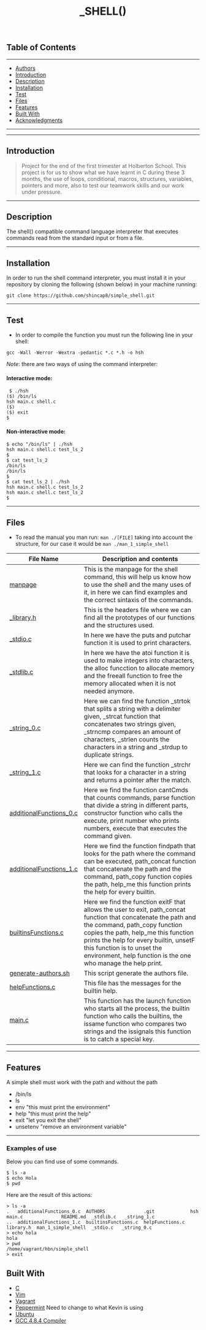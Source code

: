 <h1 align ="center"> _SHELL() </h1><br>

## Table of Contents 
---
- [Authors](#authors)
- [Introduction](#introduction)
- [Description](#description)
- [Installation](#installation)
- [Test](#Test)
- [Files](#files)
- [Features](#features)
- [Built With](#built-with)
- [Acknowledgments](#acknowledgments)

---


---
## Introduction
> Project for the end of the first trimester at Holberton School. This project is for us to show what we have learnt in C during these 3 months, the use of loops, conditional, macros, structures, variables, pointers and more, also to test our teamwork skills and our work under pressure.

---
## Description
The shell() compatible command language interpreter that executes commands read from the standard input or from a file.

---
## Installation 
In order to run the shell command interpreter, you must install it in your repository by cloning the following (shown below) in your machine running:
```
git clone https://github.com/shincap8/simple_shell.git
```
---
## Test
- In order to compile the function you must run the following line in your shell:
```
gcc -Wall -Werror -Wextra -pedantic *.c *.h -o hsh
```
_Note_: there are two ways of using the command interpreter:

#### Interactive mode:
```
 $ ./hsh
($) /bin/ls
hsh main.c shell.c
($)
($) exit
$
```
#### Non-interactive mode:
```
$ echo "/bin/ls" | ./hsh
hsh main.c shell.c test_ls_2
$
$ cat test_ls_2
/bin/ls
/bin/ls
$
$ cat test_ls_2 | ./hsh
hsh main.c shell.c test_ls_2
hsh main.c shell.c test_ls_2
$
```
---
## Files
- To read the manual you man run:
```man ./[FILE]``` taking into account the structure, for our case it would be ```man ./man_1_simple_shell```

| File Name | Description and contents |
| --- | --- |
| [manpage](man_1_simple_shell) | This is the manpage for the shell command, this will help us know how to use the shell and the many uses of it, in here we can find examples and the correct sintaxis of the commands.|
| [_library.h](library.h) |This is the headers file where we can find all the prototypes of our functions and the structures used.|
| [_stdio.c](_stdio.c) |In here we have the puts and putchar function it is used to print characters.|
| [_stdlib.c](_stdlib.c) |In here we have the atoi function it is used to make integers into characters, the alloc funcction to allocate memory and the freeall function to free the memory allocated when it is not needed anymore.|
| [_string_0.c](_string_0.c) |Here we can find the function _strtok that splits a string with a delimiter given, _strcat function that concatenates two strings given, _strncmp compares an amount of characters, _strlen counts the characters in a string and _strdup to duplicate strings.|
| [_string_1.c](_string_1.c) |Here we can find the function _strchr that looks for a character in a string and returns a pointer after the match.|
| [additionalFunctions_0.c](additionalFunctions_0.c) |Here we find the function cantCmds that counts commands, parse function that divide a string in different parts, constructor function who calls the execute, print number who prints numbers, execute that executes the command given.|
| [additionalFunctions_1.c](additionalFunctions_1.c) |Here we find the function findpath that looks for the path where the command can be executed, path_concat function that concatenate the path and the command, path_copy function copies the path, help_me this function prints the help for every builtin.|
| [builtinsFunctions.c](builtinsFunctions.c) |Here we find the function exitF that allows the user to exit, path_concat function that concatenate the path and the command, path_copy function copies the path, help_me this function prints the help for every builtin, unsetF this function is to unset the environment, help function is the one who manage the help print.|
| [generate-authors.sh](generate-authors.sh) |This script generate the authors file. |
| [helpFunctions.c](helpFunctions.c) |This file has the messages for the builtin help. |
| [main.c](main.c) |This function has the launch function who starts all the process, the builtin function who calls the builtins, the issame function who compares two strings and the issignals this function is to catch a special key. |

---
## Features 

A simple shell must work with the path and without the path
* /bin/ls
* ls
* env "this must print the environment"
* help "this must print the help"
* exit "let you exit the shell"
* unsetenv "remove an environment variable"

---
### Examples of use

Below you can find use of some commands.

```
$ ls -a
$ echo Hola
$ pwd
```
Here are the result of this actions:

```
> ls -a
.   additionalFunctions_0.c  AUTHORS              .git             hsh        main.c              README.md  _stdlib.c   _string_1.c
..  additionalFunctions_1.c  builtinsFunctions.c  helpFunctions.c  library.h  man_1_simple_shell  _stdio.c   _string_0.c
> echo hola
hola
> pwd
/home/vagrant/hbn/simple_shell
> exit
```


## Built With

* [C](https://en.wikipedia.org/wiki/C_(programming_language))
* [Vim](https://https://en.wikipedia.org/wiki/Vim_(text_editor)/)
* [Vagrant](https://www.vagrantup.com/)
* [Peppermint](https://www.osboxes.org/peppermint/) Need to change to what Kevin is using
* [Ubuntu](https://www.ubuntu.com/)
* [GCC 4.8.4 Compiler](https://gcc.gnu.org/)
